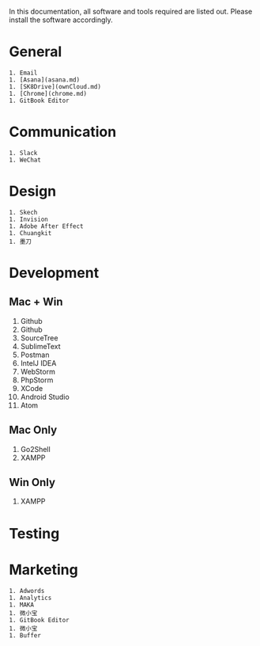 In this documentation, all software and tools required are listed out. Please install the software accordingly.

# General

    1. Email
    1. [Asana](asana.md)
    1. [SK8Drive](ownCloud.md)
    1. [Chrome](chrome.md)
    1. GitBook Editor
    
# Communication

    1. Slack
    1. WeChat
    
# Design

    1. Skech
    1. Invision
    1. Adobe After Effect
    1. Chuangkit
    1. 墨刀
    
# Development

## Mac + Win

1. Github
1. Github
1. SourceTree
1. SublimeText
1. Postman
1. IntelJ IDEA
1. WebStorm
1. PhpStorm
1. XCode
1. Android Studio
1. Atom

## Mac Only

1. Go2Shell
1. XAMPP

## Win Only

1. XAMPP

# Testing

# Marketing

    1. Adwords
    1. Analytics
    1. MAKA
    1. 微小宝
    1. GitBook Editor
    1. 微小宝
    1. Buffer

